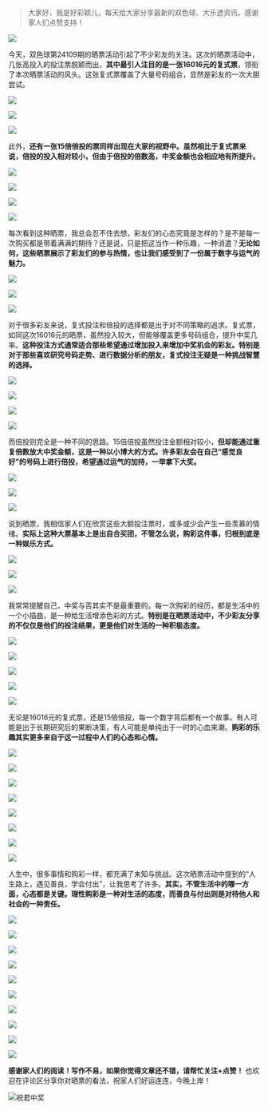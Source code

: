 > 大家好，我是好彩颖儿，每天给大家分享最新的双色球、大乐透资讯，感谢家人们点赞支持！

![](https://cdn.jsdelivr.net/gh/wangwenjie1314/PicCDN/2024-7-11/1720660897499-image.png)


今天，双色球第24109期的晒票活动引起了不少彩友的关注。这次的晒票活动中，几张高投入的投注票脱颖而出，**其中最引人注目的是一张16016元的复式票**，领衔了本次晒票活动的风头。这张复式票覆盖了大量号码组合，显然是彩友的一次大胆尝试。

![](https://cdn.jsdelivr.net/gh/wangwenjie1314/PicCDN/2024-9-19/1726717955797-image.png)


![](https://cdn.jsdelivr.net/gh/wangwenjie1314/PicCDN/2024-9-19/1726730143081-image.png)


![](https://cdn.jsdelivr.net/gh/wangwenjie1314/PicCDN/2024-9-19/1726730153378-image.png)


此外，**还有一张15倍倍投的票同样出现在大家的视野中。虽然相比于复式票来说，倍投的投入相对较小，但由于倍投的倍数高，中奖金额也会相应地有所提升。**

![](https://cdn.jsdelivr.net/gh/wangwenjie1314/PicCDN/2024-9-19/1726730213663-image.png)


![](https://cdn.jsdelivr.net/gh/wangwenjie1314/PicCDN/2024-9-19/1726729723777-image.png)

![](https://cdn.jsdelivr.net/gh/wangwenjie1314/PicCDN/2024-9-19/1726729769159-image.png)

![](https://cdn.jsdelivr.net/gh/wangwenjie1314/PicCDN/2024-9-19/1726729763581-image.png)


每次看到这种晒票，我总会忍不住去想，彩友们的心态究竟是怎样的？是不是每一次购买都是带着满满的期待？还是说，只是把这当作一种乐趣，一种消遣？**无论如何，这些晒票展示了彩友们的参与热情，也让我们感受到了一份属于数字与运气的魅力。**


![](https://cdn.jsdelivr.net/gh/wangwenjie1314/PicCDN/2024-9-19/1726729750926-image.png)

![](https://cdn.jsdelivr.net/gh/wangwenjie1314/PicCDN/2024-9-19/1726729743744-image.png)

![](https://cdn.jsdelivr.net/gh/wangwenjie1314/PicCDN/2024-9-19/1726729730985-image.png)


对于很多彩友来说，复式投注和倍投的选择都是出于对不同策略的追求。复式票，如同这次16016元的晒票，虽然投入较大，但能够覆盖更多号码组合，提升中奖几率。**这种投注方式通常适合那些希望通过增加投入来增加中奖机会的彩友。特别是对于那些喜欢研究号码走势、进行数据分析的朋友，复式投注无疑是一种挑战智慧的选择。**


![](https://cdn.jsdelivr.net/gh/wangwenjie1314/PicCDN/2024-9-19/1726730257036-image.png)

![](https://cdn.jsdelivr.net/gh/wangwenjie1314/PicCDN/2024-9-19/1726730251183-image.png)


![](https://cdn.jsdelivr.net/gh/wangwenjie1314/PicCDN/2024-9-19/1726730167969-image.png)


![](https://cdn.jsdelivr.net/gh/wangwenjie1314/PicCDN/2024-9-19/1726729811496-image.png)


而倍投则完全是一种不同的思路。15倍倍投虽然投注金额相对较小，**但却能通过重复倍数放大中奖金额，这是一种以小博大的方式。许多彩友会在自己“感觉良好”的号码上进行倍投，希望通过运气的加持，一举拿下大奖。**


![](https://cdn.jsdelivr.net/gh/wangwenjie1314/PicCDN/2024-9-19/1726729802998-image.png)

![](https://cdn.jsdelivr.net/gh/wangwenjie1314/PicCDN/2024-9-19/1726729795522-image.png)


![](https://cdn.jsdelivr.net/gh/wangwenjie1314/PicCDN/2024-9-19/1726729832079-image.png)


说到晒票，我相信家人们在欣赏这些大额投注票时，或多或少会产生一些羡慕的情绪。**实际上这种大票基本上是出自合买团，不管怎么说，购彩这件事，归根到底是一种娱乐方式。**

![](https://cdn.jsdelivr.net/gh/wangwenjie1314/PicCDN/2024-9-19/1726729934897-image.png)

![](https://cdn.jsdelivr.net/gh/wangwenjie1314/PicCDN/2024-9-19/1726729931178-image.png)

![](https://cdn.jsdelivr.net/gh/wangwenjie1314/PicCDN/2024-9-19/1726729927320-image.png)



我常常提醒自己，中奖与否其实不是最重要的。每一次购彩的经历，都是生活中的一个小插曲，是一种给生活增添色彩的方式。**特别是在晒票活动中，不少彩友分享的不仅仅是他们的投注结果，更是他们对生活的一种积极态度。**



![](https://cdn.jsdelivr.net/gh/wangwenjie1314/PicCDN/2024-9-19/1726729827470-image.png)

![](https://cdn.jsdelivr.net/gh/wangwenjie1314/PicCDN/2024-9-19/1726729820607-image.png)


![](https://cdn.jsdelivr.net/gh/wangwenjie1314/PicCDN/2024-9-19/1726729964723-image.png)

![](https://cdn.jsdelivr.net/gh/wangwenjie1314/PicCDN/2024-9-19/1726729954138-image.png)

![](https://cdn.jsdelivr.net/gh/wangwenjie1314/PicCDN/2024-9-19/1726729944527-image.png)



无论是16016元的复式票，还是15倍倍投，每一个数字背后都有一个故事。有人可能是出于长期研究后的果断决策，有人可能是单纯出于一时的心血来潮。**购彩的乐趣其实更多来自于这一过程中人们的心态和心情。**



![](https://cdn.jsdelivr.net/gh/wangwenjie1314/PicCDN/2024-9-19/1726730037386-image.png)


![](https://cdn.jsdelivr.net/gh/wangwenjie1314/PicCDN/2024-9-19/1726729844660-image.png)


![](https://cdn.jsdelivr.net/gh/wangwenjie1314/PicCDN/2024-9-19/1726729855083-image.png)


![](https://cdn.jsdelivr.net/gh/wangwenjie1314/PicCDN/2024-9-19/1726729873492-image.png)

![](https://cdn.jsdelivr.net/gh/wangwenjie1314/PicCDN/2024-9-19/1726729869561-image.png)


![](https://cdn.jsdelivr.net/gh/wangwenjie1314/PicCDN/2024-9-19/1726729897005-image.png)

![](https://cdn.jsdelivr.net/gh/wangwenjie1314/PicCDN/2024-9-19/1726729893396-image.png)

![](https://cdn.jsdelivr.net/gh/wangwenjie1314/PicCDN/2024-9-19/1726729888595-image.png)

人生中，很多事情和购彩一样，都充满了未知与挑战。这次晒票活动中提到的“人生路上，遇见善良，学会付出”，让我思考了许多。**其实，不管生活中的哪一方面，心态都是关键。理性购彩是一种对生活的态度，而善良与付出则是对待他人和社会的一种责任。**


![](https://cdn.jsdelivr.net/gh/wangwenjie1314/PicCDN/2024-9-19/1726729918749-image.png)

![](https://cdn.jsdelivr.net/gh/wangwenjie1314/PicCDN/2024-9-19/1726729911729-image.png)

![](https://cdn.jsdelivr.net/gh/wangwenjie1314/PicCDN/2024-9-19/1726729907332-image.png)


![](https://cdn.jsdelivr.net/gh/wangwenjie1314/PicCDN/2024-9-19/1726729862579-image.png)

![](https://cdn.jsdelivr.net/gh/wangwenjie1314/PicCDN/2024-9-19/1726729786418-image.png)

![](https://cdn.jsdelivr.net/gh/wangwenjie1314/PicCDN/2024-9-19/1726729779029-image.png)


![](https://cdn.jsdelivr.net/gh/wangwenjie1314/PicCDN/2024-9-19/1726729882852-image.png)


![](https://cdn.jsdelivr.net/gh/wangwenjie1314/PicCDN/2024-9-19/1726729836921-image.png)


![](https://cdn.jsdelivr.net/gh/wangwenjie1314/PicCDN/2024-9-19/1726730235689-image.png)



![](https://cdn.jsdelivr.net/gh/wangwenjie1314/PicCDN/2024-9-19/1726730023271-image.png)


**感谢家人们的阅读！写作不易，如果你觉得文章还不错，请帮忙关注+点赞！** 也欢迎在评论区分享你对晒票的看法，祝家人们好运连连，今晚上岸！

![祝君中奖](https://cdn.jsdelivr.net/gh/wangwenjie1314/PicCDN/2024-8-18/1723952503873-image.png)